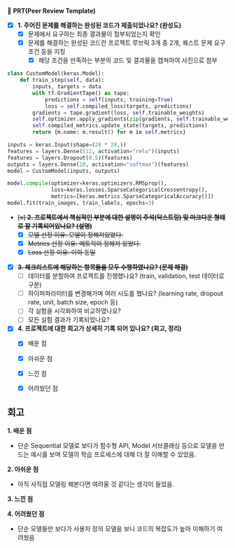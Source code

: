 🔑 **PRT(Peer Review Template)**

- [x]  **1. 주어진 문제를 해결하는 완성된 코드가 제출되었나요? (완성도)**
    - [x] 문제에서 요구하는 최종 결과물이 첨부되었는지 확인
    - [x] 문제를 해결하는 완성된 코드란 프로젝트 루브릭 3개 중 2개,
    퀘스트 문제 요구조건 등을 지칭
        - [x] 해당 조건을 만족하는 부분의 코드 및 결과물을 캡쳐하여 사진으로 첨부
```py
class CustomModel(keras.Model):
    def train_step(self, data):
        inputs, targets = data
        with tf.GradientTape() as tape:
            predictions = self(inputs, training=True)
            loss = self.compiled_loss(targets, predictions)
        gradients = tape.gradient(loss, self.trainable_weights)
        self.optimizer.apply_gradients(zip(gradients, self.trainable_weights))
        self.compiled_metrics.update_state(targets, predictions)
        return {m.name: m.result() for m in self.metrics}

inputs = keras.Input(shape=(28 * 28,))
features = layers.Dense(512, activation="relu")(inputs)
features = layers.Dropout(0.5)(features)
outputs = layers.Dense(10, activation="softmax")(features)
model = CustomModel(inputs, outputs)

model.compile(optimizer=keras.optimizers.RMSprop(),
              loss=keras.losses.SparseCategoricalCrossentropy(),
              metrics=[keras.metrics.SparseCategoricalAccuracy()])
model.fit(train_images, train_labels, epochs=3)
```

- ~~[x]  **2. 프로젝트에서 핵심적인 부분에 대한 설명이 주석(닥스트링) 및 마크다운 형태로 잘 기록되어있나요? (설명)**~~
    - [x] ~~모델 선정 이유: 모델이 정해져있었다.~~
    - [x]  ~~Metrics 선정 이유: 메트릭이 정해져 있었다.~~
    - [x]  ~~Loss 선정 이유: 이하 동일~~

- [x]  ~~**3. 체크리스트에 해당하는 항목들을 모두 수행하였나요? (문제 해결)**~~
    - [ ]  데이터를 분할하여 프로젝트를 진행했나요? (train, validation, test 데이터로 구분)
    - [ ]  하이퍼파라미터를 변경해가며 여러 시도를 했나요? (learning rate, dropout rate, unit, batch size, epoch 등)
    - [ ]  각 실험을 시각화하여 비교하였나요?
    - [ ]  모든 실험 결과가 기록되었나요?

- [x]  **4. 프로젝트에 대한 회고가 상세히 기록 되어 있나요? (회고, 정리)**
    - [x]  배운 점
    - [x]  아쉬운 점
    - [x]  느낀 점
    - [x]  어려웠던 점
    

## 회고
**1. 배운 점**
 - 단순 Sequential 모델로 보다가 함수형 API, Model 서브클래싱 등으로 모델을 만드는 예시를 보며 모델의 학습 프로세스에 대해 더 잘 이해할 수 있었음.
 
**2. 아쉬운 점**
 - 아직 사직접 모델링 해본다면 여려울 것 같다는 생각이 들었음.

**3. 느낀 점**

**4. 어려웠던 점**
 - 단순 모델들만 보다가 사용자 정의 모델을 보니 코드의 복잡도가 높아 이해하기 여려웠음
 
